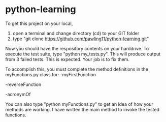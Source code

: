 # python-learning

To get this project on your local,
1. open a terminal and change directory (cd) to your GIT folder
2. type "git clone https://github.com/pawling11/python-learning.git"

Now you should have the respository contents on your harddrive.
To execute the test suite, type "python my_tests.py".
This will produce output from 3 failed tests. This is expected. Your job is to fix them.

To accomplish this, you must complete the method definitions in the myFunctions.py class for:
-myFirstFunction

-reverseFunction

-acronymOf


You can also type "python myFunctions.py" to get an idea of how your methods are working. I have written the main method to invoke the tested functions.
